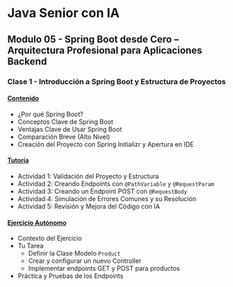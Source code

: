 # Java Senior con IA
## Modulo 05 - Spring Boot desde Cero – Arquitectura Profesional para Aplicaciones Backend
### Clase 1 - Introducción a Spring Boot y Estructura de Proyectos

#### [Contenido](1-contenido.md)
- ¿Por qué Spring Boot?
- Conceptos Clave de Spring Boot
- Ventajas Clave de Usar Spring Boot
- Comparación Breve (Alto Nivel)
- Creación del Proyecto con Spring Initializr y Apertura en IDE

#### [Tutoría](2-tutoria.md)
- Actividad 1: Validación del Proyecto y Estructura
- Actividad 2: Creando Endpoints con `@PathVariable` y `@RequestParam`
- Actividad 3: Creando un Endpoint POST con `@RequestBody`
- Actividad 4: Simulación de Errores Comunes y su Resolución
- Actividad 5: Revisión y Mejora del Código con IA

#### [Ejercicio Autónomo](3-ejercicio.md)
- Contexto del Ejercicio
- Tu Tarea
    - Definir la Clase Modelo `Product`
    - Crear y configurar un nuevo Controller
    - Implementar endpoints GET y POST para productos
- Práctica y Pruebas de los Endpoints
